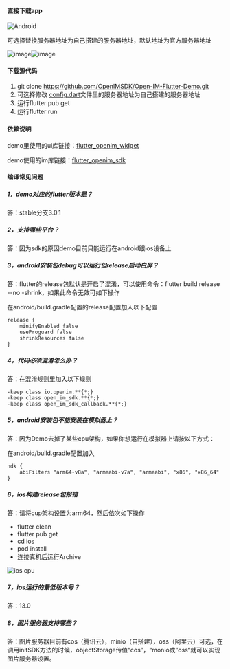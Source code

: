 #### 直接下载app

![Android](https://www.pgyer.com/app/qrcode/OpenIM)

可选择替换服务器地址为自己搭建的服务器地址，默认地址为官方服务器地址

![image](images/double_click.jpg)![image](images/set_server.jpg)



#### 下载源代码

1. git clone https://github.com/OpenIMSDK/Open-IM-Flutter-Demo.git
2. 可选择修改 [config.dart](https://github.com/OpenIMSDK/Open-IM-Flutter-Demo/blob/master/lib/src/common/config.dart)文件里的服务器地址为自己搭建的服务器地址
3. 运行flutter pub get
4. 运行flutter run



#### 依赖说明

demo里使用的ui库链接：[flutter_openim_widget ](https://github.com/hrxiang/flutter_openim_widget.git)

demo使用的im库链接：[flutter_openim_sdk ](https://github.com/OpenIMSDK/Open-IM-SDK-Flutter.git)



#### 编译常见问题

##### 1，demo对应的flutter版本是？

答：stable分支3.0.1

##### 2，支持哪些平台？

答：因为sdk的原因demo目前只能运行在android跟ios设备上

##### 3，android安装包debug可以运行但release启动白屏？

答：flutter的release包默认是开启了混淆，可以使用命令：flutter build release --no -shrink，如果此命令无效可如下操作

在android/build.gradle配置的release配置加入以下配置

```
release {
    minifyEnabled false
    useProguard false
    shrinkResources false
}
```

##### 4，代码必须混淆怎么办？

答：在混淆规则里加入以下规则

```
-keep class io.openim.**{*;}
-keep class open_im_sdk.**{*;}
-keep class open_im_sdk_callback.**{*;}
```

##### 5，android安装包不能安装在模拟器上？

答：因为Demo去掉了某些cpu架构，如果你想运行在模拟器上请按以下方式：

在android/build.gradle配置加入

```
ndk {
    abiFilters "arm64-v8a", "armeabi-v7a", "armeabi", "x86", "x86_64"
}
```

##### 6，ios构建release包报错

答：请将cup架构设置为arm64，然后依次如下操作

- flutter clean
- flutter pub get
- cd ios
- pod install
- 连接真机后运行Archive

![ios cpu](https://user-images.githubusercontent.com/7018230/155913400-6231329a-aee9-4082-8d24-a25baad55261.png)

##### 7，ios运行的最低版本号？

答：13.0

##### 8，图片服务器支持哪些？

答：图片服务器目前有cos（腾讯云），minio（自搭建），oss（阿里云）可选，在调用initSDK方法的时候，objectStorage传值“cos”，“monio或”oss“就可以实现图片服务器设置。

